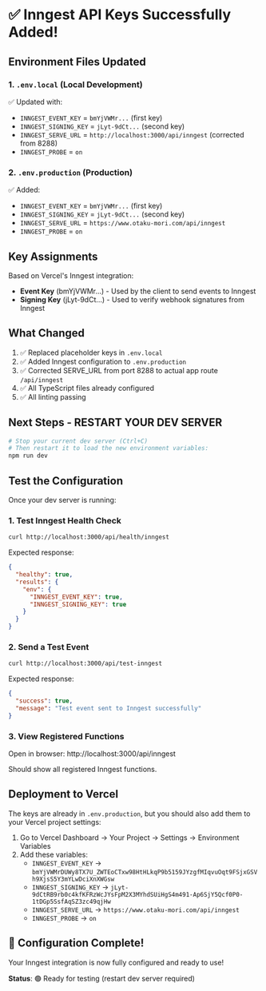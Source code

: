 # ✅ Inngest API Keys Successfully Added!

## Environment Files Updated

### 1. `.env.local` (Local Development)

✅ Updated with:

- `INNGEST_EVENT_KEY` = `bmYjVWMr...` (first key)
- `INNGEST_SIGNING_KEY` = `jLyt-9dCt...` (second key)
- `INNGEST_SERVE_URL` = `http://localhost:3000/api/inngest` (corrected from 8288)
- `INNGEST_PROBE` = `on`

### 2. `.env.production` (Production)

✅ Added:

- `INNGEST_EVENT_KEY` = `bmYjVWMr...` (first key)
- `INNGEST_SIGNING_KEY` = `jLyt-9dCt...` (second key)
- `INNGEST_SERVE_URL` = `https://www.otaku-mori.com/api/inngest`
- `INNGEST_PROBE` = `on`

## Key Assignments

Based on Vercel's Inngest integration:

- **Event Key** (bmYjVWMr...) - Used by the client to send events to Inngest
- **Signing Key** (jLyt-9dCt...) - Used to verify webhook signatures from Inngest

## What Changed

1. ✅ Replaced placeholder keys in `.env.local`
2. ✅ Added Inngest configuration to `.env.production`
3. ✅ Corrected SERVE_URL from port 8288 to actual app route `/api/inngest`
4. ✅ All TypeScript files already configured
5. ✅ All linting passing

## Next Steps - RESTART YOUR DEV SERVER

```bash
# Stop your current dev server (Ctrl+C)
# Then restart it to load the new environment variables:
npm run dev
```

## Test the Configuration

Once your dev server is running:

### 1. Test Inngest Health Check

```bash
curl http://localhost:3000/api/health/inngest
```

Expected response:

```json
{
  "healthy": true,
  "results": {
    "env": {
      "INNGEST_EVENT_KEY": true,
      "INNGEST_SIGNING_KEY": true
    }
  }
}
```

### 2. Send a Test Event

```bash
curl http://localhost:3000/api/test-inngest
```

Expected response:

```json
{
  "success": true,
  "message": "Test event sent to Inngest successfully"
}
```

### 3. View Registered Functions

Open in browser: http://localhost:3000/api/inngest

Should show all registered Inngest functions.

## Deployment to Vercel

The keys are already in `.env.production`, but you should also add them to your Vercel project settings:

1. Go to Vercel Dashboard → Your Project → Settings → Environment Variables
2. Add these variables:
   - `INNGEST_EVENT_KEY` → `bmYjVWMrDUWy8TX7U_ZWTEoCTxw98HtHLkqP9b5159JYzgfMIqvuOqt9FSjxGSVh9XjsS5Y3mYLwDciXnXWGsw`
   - `INNGEST_SIGNING_KEY` → `jLyt-9dCtRB9rb0c4kfKFRzWcJYsFpM2X3MYhdSUiHgS4m491-Ap6SjY5Qcf0P0-1tDGp5SsfAqSZ3zc49qjHw`
   - `INNGEST_SERVE_URL` → `https://www.otaku-mori.com/api/inngest`
   - `INNGEST_PROBE` → `on`

## 🎉 Configuration Complete!

Your Inngest integration is now fully configured and ready to use!

**Status**: 🟢 Ready for testing (restart dev server required)
